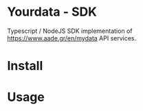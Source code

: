 # Yourdata - SDK

Typescript / NodeJS SDK implementation of https://www.aade.gr/en/mydata API services.

# Install

# Usage
